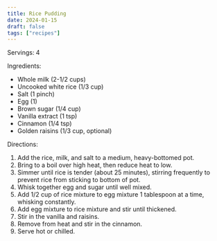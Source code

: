 ```yaml
---
title: Rice Pudding
date: 2024-01-15
draft: false
tags: ["recipes"]
---
```


Servings: 4

Ingredients:
- Whole milk (2-1/2 cups)
- Uncooked white rice (1/3 cup)
- Salt (1 pinch)
- Egg (1)
- Brown sugar (1/4 cup)
- Vanilla extract (1 tsp)
- Cinnamon (1/4 tsp)
- Golden raisins (1/3 cup, optional)

Directions:
1) Add the rice, milk, and salt to a medium, heavy-bottomed pot.
2) Bring to a boil over high heat, then reduce heat to low.
3) Simmer until rice is tender (about 25 minutes), stirring frequently to prevent rice from sticking to bottom of pot.
4) Whisk together egg and sugar until well mixed.
5) Add 1/2 cup of rice mixture to egg mixture 1 tablespoon at a time, whisking constantly.
6) Add egg mixture to rice mixture and stir until thickened.
7) Stir in the vanilla and raisins.
8) Remove from heat and stir in the cinnamon.
9) Serve hot or chilled.
